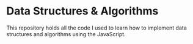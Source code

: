 # Data Structures & Algorithms

This repository holds all the code I used to learn how to implement data structures and algorithms using the JavaScript.
